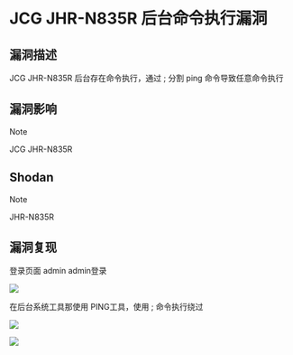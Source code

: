 # JCG JHR-N835R 后台命令执行漏洞

## 漏洞描述

JCG JHR-N835R 后台存在命令执行，通过 ; 分割 ping 命令导致任意命令执行

## 漏洞影响

> [!NOTE]
>
> JCG JHR-N835R

## Shodan

> [!NOTE]
>
> JHR-N835R

## 漏洞复现

登录页面 admin admin登录

![](http://wikioss.peiqi.tech/vuln/jcg-2.png)

在后台系统工具那使用 PING工具，使用 ; 命令执行绕过

![](http://wikioss.peiqi.tech/vuln/jcg-3.png)

![](http://wikioss.peiqi.tech/vuln/jcg-1.png)
